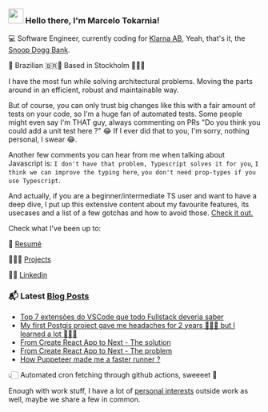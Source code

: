 ### <img src="https://media.giphy.com/media/hvRJCLFzcasrR4ia7z/giphy.gif" width="30px"> Hello there, I'm Marcelo Tokarnia!

💻 Software Engineer, currently coding for [Klarna AB](https://www.klarna.com/), Yeah, that's it, the [Snoop Dogg Bank](https://www.youtube.com/watch?v=7ddukahLR3g).

🏡 Brazilian 🇧🇷🛫 Based in Stockholm 🛬🇸🇪

I have the most fun while solving architectural problems. Moving the parts around in an efficient, robust and maintainable way.

But of course, you can only trust big changes like this with a fair amount of tests on your code, so I'm a huge fan of automated tests. Some people might even say I'm THAT guy, always commenting on PRs "Do you think you could add a unit test here ?" 😂 If I ever did that to you, I'm sorry, nothing personal, I swear 😂.

Another few comments you can hear from me when talking about Javascript is: `I don't have that problem, Typescript solves it for you`, `I think we can improve the typing here`, `you don't need prop-types if you use Typescript`.

And actually, if you are a beginner/intermediate TS user and want to have a deep dive, I put up this extensive content about my favourite features, its usecases and a list of a few gotchas and how to avoid those. [Check it out.](https://marcelo.tokks.tech/ts)

Check what I've been up to:

📕 [Resumé](https://resume.tokks.tech)

👨🏻‍💻 [Projects](https://projects.tokks.tech)

🤵🏻 [Linkedin](https://www.linkedin.com/in/marcelo-tokarnia-5a1ab2128/)

### 📬 Latest [Blog Posts](https://marcelo.tokks.tech)

<!-- BLOG:START -->
- [Top 7 extensões do VSCode que todo Fullstack deveria saber](https://marcelo.tokks.tech/blog/melhores-extensoes-vscode)
- [My first Postgis project gave me headaches for 2 years 🤦🏻‍♂️ but I learned a lot 🤷🏻‍♀️](https://marcelo.tokks.tech/blog/postgis-from-aws-to-heroku)
- [From Create React App to Next - The solution](https://marcelo.tokks.tech/blog/cra-to-next-p2)
- [From Create React App to Next - The problem](https://marcelo.tokks.tech/blog/cra-to-next-p1)
- [How Puppeteer made me a faster runner ?](https://marcelo.tokks.tech/blog/how-puppeteer-fast-runner)
<!-- BLOG:END -->

👆🏻 Automated cron fetching through github actions, sweeeet 🍩

Enough with work stuff, I have a lot of [personal interests](https://github.com/marcelotokarnia/marcelotokarnia/blob/master/personal.md) outside work as well, maybe we share a few in common.
